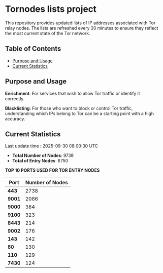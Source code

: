# Tornodes lists project

This repository provides updated lists of IP addresses associated with Tor relay nodes. The lists are refreshed every 30 minutes to ensure they reflect the most current state of the Tor network.

## Table of Contents

- [Purpose and Usage](#purpose-and-usage)
- [Current Statistics](#current-statistics)


## Purpose and Usage

**Enrichment**: For services that wish to allow Tor traffic or identify it correctly.

**Blacklisting**: For those who want to block or control Tor traffic, understanding which IPs belong to Tor can be a starting point with a high accuracy.

## Current Statistics

Last update time : 2025-09-30 08:00:30 UTC

- **Total Number of Nodes**: 9738
- **Total of Entry Nodes**: 8750

**TOP 10 PORTS USED FOR TOR ENTRY NODES**

| **Port** | **Number of Nodes** |
|------|-----------------|
| **443**   | 2738  |
| **9001**   | 2086  |
| **9000**   | 384  |
| **9100**   | 323  |
| **8443**   | 214  |
| **9002**   | 176  |
| **143**   | 142  |
| **80**   | 130  |
| **110**   | 129  |
| **7430**   | 124  |

